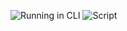 ![Running in CLI]("[HTTP-Filter/running-in-cli.png](https://github.com/cantr1/ProfessionalPortfolio/blob/main/HTTP-Filter/running-in-cli.png)")
![Script]("[HTTP-Filter/script.png](https://github.com/cantr1/ProfessionalPortfolio/blob/main/HTTP-Filter/script.png)")
